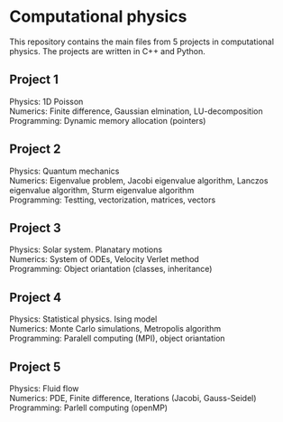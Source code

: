 # Computational physics

This repository contains the main files from 5 projects in computational physics.
The projects are written in C++ and Python.

## Project 1
Physics: 1D Poisson  
Numerics: Finite difference, Gaussian elmination, LU-decomposition  
Programming: Dynamic memory allocation (pointers)  

## Project 2
Physics: Quantum mechanics  
Numerics: Eigenvalue problem, Jacobi eigenvalue algorithm, Lanczos eigenvalue algorithm, Sturm eigenvalue algorithm  
Programming: Testting, vectorization, matrices, vectors

## Project 3
Physics: Solar system. Planatary motions  
Numerics: System of ODEs, Velocity Verlet method  
Programming: Object oriantation (classes, inheritance)

## Project 4
Physics: Statistical physics. Ising model  
Numerics: Monte Carlo simulations, Metropolis algorithm  
Programming: Paralell computing (MPI), object oriantation

## Project 5
Physics: Fluid flow  
Numerics: PDE, Finite difference, Iterations (Jacobi, Gauss-Seidel)  
Programming: Parlell computing (openMP)
